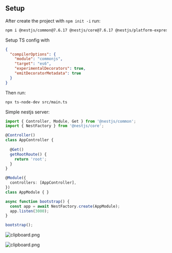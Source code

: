## Setup

After create the project with `npm init -i` run:

```sh
npm i @nestjs/common@7.6.17 @nestjs/core@7.6.17 @nestjs/platform-express@7.6.17 reflect-metadata@0.1.13 typescript@4.3.2
```

Setup TS config with

```json
{
  "compilerOptions": {
    "module": "commonjs",
    "target": "es6",
    "experimentalDecorators": true,
    "emitDecoratorMetadata": true
  }
}
```

Then run:

```sh
npx ts-node-dev src/main.ts
```


Simple nestjs server:

```ts
import { Controller, Module, Get } from '@nestjs/common';
import { NestFactory } from '@nestjs/core';

@Controller()
class AppController {
  
  @Get()
  getRootRoute() {
    return 'root';
  }
}

@Module({
  controllers: [AppController],
})
class AppModule { }

async function bootstrap() {
  const app = await NestFactory.create(AppModule);
  app.listen(3000);
}

bootstrap();

```


![clipboard.png](inkdrop://file:1DkjglcTz)

![clipboard.png](inkdrop://file:LolH_uu15)